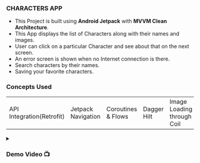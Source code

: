 ### CHARACTERS APP
- This Project is built using **Android Jetpack** with **MVVM Clean Architecture**.
- This App displays the list of Characters along with their names and images.
- User can click on a particular Character and see about that on the next screen.
- An error screen is shown when no Internet connection is there.
- Search characters by their names.
- Saving your favorite characters.

### Concepts Used 

|||||||
|--|--|--|--|--|--|
|API Integration(Retrofit)|Jetpack Navigation|Coroutines & Flows|Dagger Hilt|Image Loading through Coil|RoomDB|

<details><summary><h3>Demo Video 📺 </h3></summary>

https://github.com/user-attachments/assets/3b8fdaf1-9781-4d21-add0-5da803117931

</details>


